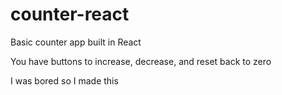 # counter-react

Basic counter app built in React

You have buttons to increase, decrease, and reset back to zero

I was bored so I made this